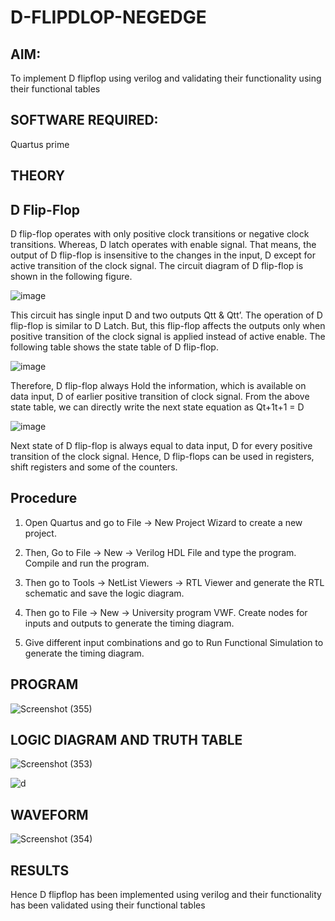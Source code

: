 # D-FLIPDLOP-NEGEDGE

## **AIM:**

To implement  D flipflop using verilog and validating their functionality using their functional tables

## **SOFTWARE REQUIRED:**

Quartus prime

## **THEORY**

## **D Flip-Flop**

D flip-flop operates with only positive clock transitions or negative clock transitions. Whereas, D latch operates with enable signal. That means, the output of D flip-flop is insensitive to the changes in the input, D except for active transition of the clock signal. The circuit diagram of D flip-flop is shown in the following figure.

![image](https://github.com/naavaneetha/D-FLIPDLOP-NEGEDGE/assets/154305477/48c81fe8-bc3f-40e7-95e2-519fc155ad51)

This circuit has single input D and two outputs Qtt & Qtt’. The operation of D flip-flop is similar to D Latch. But, this flip-flop affects the outputs only when positive transition of the clock signal is applied instead of active enable. The following table shows the state table of D flip-flop.

![image](https://github.com/naavaneetha/D-FLIPDLOP-NEGEDGE/assets/154305477/e5f3fda7-68ec-4a3a-a0a4-cf6f9cc4ab55)

Therefore, D flip-flop always Hold the information, which is available on data input, D of earlier positive transition of clock signal. From the above state table, we can directly write the next state equation as Qt+1t+1 = D

![image](https://github.com/naavaneetha/D-FLIPDLOP-NEGEDGE/assets/154305477/8592c0d8-2917-4142-91b9-d6c30dd891d2)

Next state of D flip-flop is always equal to data input, D for every positive transition of the clock signal. Hence, D flip-flops can be used in registers, shift registers and some of the counters.

## **Procedure**

1.	Open Quartus and go to File -> New Project Wizard to create a new project. 

2.	Then, Go to File -> New -> Verilog HDL File and type the program. Compile and run the program.

3.	Then go to Tools -> NetList Viewers -> RTL Viewer and generate the RTL schematic and save the logic diagram.

4.	Then go to File -> New -> University program VWF. Create nodes for inputs and outputs to generate the timing diagram.

5.	Give different input combinations and go to Run Functional Simulation to generate the timing diagram.

## **PROGRAM**

![Screenshot (355)](https://github.com/user-attachments/assets/5a93b024-ca89-4b1e-8fc1-e379c85cdf2f)


## **LOGIC DIAGRAM AND TRUTH TABLE**
![Screenshot (353)](https://github.com/user-attachments/assets/7d530b06-e209-4ff7-afd8-42917001b58e)

![d](https://github.com/user-attachments/assets/6e2950cb-90d1-4dcc-990d-885285253f64)

## **WAVEFORM**

![Screenshot (354)](https://github.com/user-attachments/assets/8d6d3386-bc5f-45b4-9072-72f71abea991)


## **RESULTS**
Hence D flipflop has been implemented using verilog and their functionality has been validated using their functional tables
